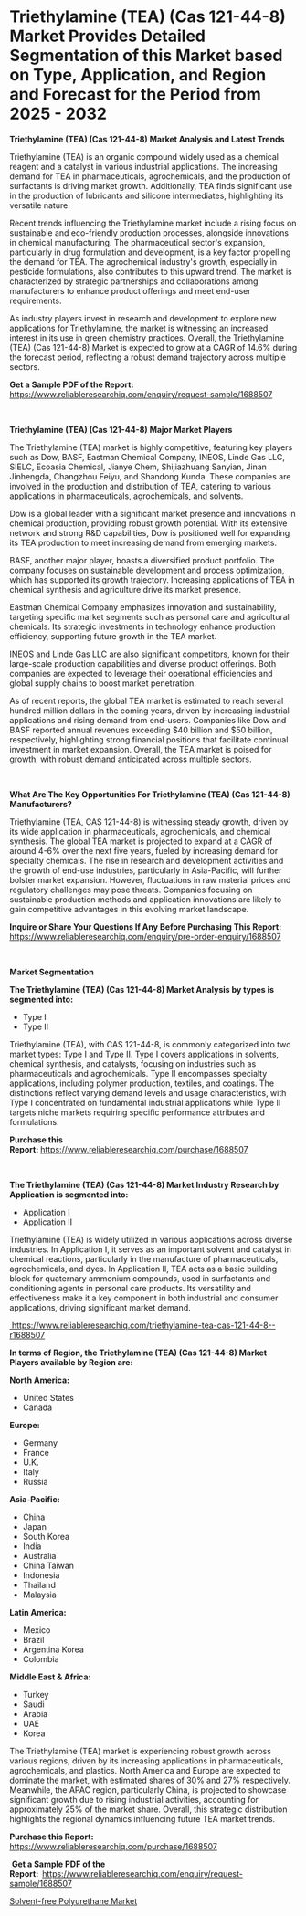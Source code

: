 <p><h1>Triethylamine (TEA) (Cas 121-44-8) Market Provides Detailed Segmentation of this Market based on Type, Application, and Region and Forecast for the Period from 2025 - 2032</h1></p><p><strong>Triethylamine (TEA) (Cas 121-44-8) Market Analysis and Latest Trends</strong></p>
<p><p>Triethylamine (TEA) is an organic compound widely used as a chemical reagent and a catalyst in various industrial applications. The increasing demand for TEA in pharmaceuticals, agrochemicals, and the production of surfactants is driving market growth. Additionally, TEA finds significant use in the production of lubricants and silicone intermediates, highlighting its versatile nature.</p><p>Recent trends influencing the Triethylamine market include a rising focus on sustainable and eco-friendly production processes, alongside innovations in chemical manufacturing. The pharmaceutical sector's expansion, particularly in drug formulation and development, is a key factor propelling the demand for TEA. The agrochemical industry's growth, especially in pesticide formulations, also contributes to this upward trend. The market is characterized by strategic partnerships and collaborations among manufacturers to enhance product offerings and meet end-user requirements.</p><p>As industry players invest in research and development to explore new applications for Triethylamine, the market is witnessing an increased interest in its use in green chemistry practices. Overall, the Triethylamine (TEA) (Cas 121-44-8) Market is expected to grow at a CAGR of 14.6% during the forecast period, reflecting a robust demand trajectory across multiple sectors.</p></p>
<p><strong>Get a Sample PDF of the Report:&nbsp;</strong> <a href="https://www.reliableresearchiq.com/enquiry/request-sample/1688507?utm_campaign=2293&utm_medium=2&utm_source=Github&utm_content=ia&utm_term=26032025&utm_id=triethylamine-tea-cas-121-44-8">https://www.reliableresearchiq.com/enquiry/request-sample/1688507</a></p>
<p>&nbsp;</p>
<p><strong>Triethylamine (TEA) (Cas 121-44-8) Major Market Players</strong></p>
<p><p>The Triethylamine (TEA) market is highly competitive, featuring key players such as Dow, BASF, Eastman Chemical Company, INEOS, Linde Gas LLC, SIELC, Ecoasia Chemical, Jianye Chem, Shijiazhuang Sanyian, Jinan Jinhengda, Changzhou Feiyu, and Shandong Kunda. These companies are involved in the production and distribution of TEA, catering to various applications in pharmaceuticals, agrochemicals, and solvents.</p><p>Dow is a global leader with a significant market presence and innovations in chemical production, providing robust growth potential. With its extensive network and strong R&D capabilities, Dow is positioned well for expanding its TEA production to meet increasing demand from emerging markets.</p><p>BASF, another major player, boasts a diversified product portfolio. The company focuses on sustainable development and process optimization, which has supported its growth trajectory. Increasing applications of TEA in chemical synthesis and agriculture drive its market presence.</p><p>Eastman Chemical Company emphasizes innovation and sustainability, targeting specific market segments such as personal care and agricultural chemicals. Its strategic investments in technology enhance production efficiency, supporting future growth in the TEA market.</p><p>INEOS and Linde Gas LLC are also significant competitors, known for their large-scale production capabilities and diverse product offerings. Both companies are expected to leverage their operational efficiencies and global supply chains to boost market penetration.</p><p>As of recent reports, the global TEA market is estimated to reach several hundred million dollars in the coming years, driven by increasing industrial applications and rising demand from end-users. Companies like Dow and BASF reported annual revenues exceeding $40 billion and $50 billion, respectively, highlighting strong financial positions that facilitate continual investment in market expansion. Overall, the TEA market is poised for growth, with robust demand anticipated across multiple sectors.</p></p>
<p>&nbsp;</p>
<p><strong>What Are The Key Opportunities For Triethylamine (TEA) (Cas 121-44-8) Manufacturers?</strong></p>
<p><p>Triethylamine (TEA, CAS 121-44-8) is witnessing steady growth, driven by its wide application in pharmaceuticals, agrochemicals, and chemical synthesis. The global TEA market is projected to expand at a CAGR of around 4-6% over the next five years, fueled by increasing demand for specialty chemicals. The rise in research and development activities and the growth of end-use industries, particularly in Asia-Pacific, will further bolster market expansion. However, fluctuations in raw material prices and regulatory challenges may pose threats. Companies focusing on sustainable production methods and application innovations are likely to gain competitive advantages in this evolving market landscape.</p></p>
<p><strong>Inquire or Share Your Questions If Any Before Purchasing This Report:</strong> <a href="https://www.reliableresearchiq.com/enquiry/pre-order-enquiry/1688507?utm_campaign=2293&utm_medium=2&utm_source=Github&utm_content=ia&utm_term=26032025&utm_id=triethylamine-tea-cas-121-44-8">https://www.reliableresearchiq.com/enquiry/pre-order-enquiry/1688507</a></p>
<p>&nbsp;</p>
<p><strong>Market Segmentation</strong></p>
<p><strong>The Triethylamine (TEA) (Cas 121-44-8) Market Analysis by types is segmented into:</strong></p>
<p><ul><li>Type I</li><li>Type II</li></ul></p>
<p><p>Triethylamine (TEA), with CAS 121-44-8, is commonly categorized into two market types: Type I and Type II. Type I covers applications in solvents, chemical synthesis, and catalysts, focusing on industries such as pharmaceuticals and agrochemicals. Type II encompasses specialty applications, including polymer production, textiles, and coatings. The distinctions reflect varying demand levels and usage characteristics, with Type I concentrated on fundamental industrial applications while Type II targets niche markets requiring specific performance attributes and formulations.</p></p>
<p><strong>Purchase this Report:&nbsp;</strong><a href="https://www.reliableresearchiq.com/purchase/1688507?utm_campaign=2293&utm_medium=2&utm_source=Github&utm_content=ia&utm_term=26032025&utm_id=triethylamine-tea-cas-121-44-8">https://www.reliableresearchiq.com/purchase/1688507</a></p>
<p>&nbsp;</p>
<p><strong>The Triethylamine (TEA) (Cas 121-44-8) Market Industry Research by Application is segmented into:</strong></p>
<p><ul><li>Application I</li><li>Application II</li></ul></p>
<p><p>Triethylamine (TEA) is widely utilized in various applications across diverse industries. In Application I, it serves as an important solvent and catalyst in chemical reactions, particularly in the manufacture of pharmaceuticals, agrochemicals, and dyes. In Application II, TEA acts as a basic building block for quaternary ammonium compounds, used in surfactants and conditioning agents in personal care products. Its versatility and effectiveness make it a key component in both industrial and consumer applications, driving significant market demand.</p></p>
<p><a href="https://www.reliableresearchiq.com/triethylamine-tea-cas-121-44-8--r1688507?utm_campaign=2293&utm_medium=2&utm_source=Github&utm_content=ia&utm_term=26032025&utm_id=triethylamine-tea-cas-121-44-8">&nbsp;https://www.reliableresearchiq.com/triethylamine-tea-cas-121-44-8--r1688507</a></p>
<p><strong>In terms of Region, the Triethylamine (TEA) (Cas 121-44-8) Market Players available by Region are:</strong></p>
<p>
    <p> <strong> North America: </strong>
        <ul>
            <li>United States</li>
            <li>Canada</li>
        </ul>
        </p> 
    <p> <strong> Europe: </strong>
        <ul>
            <li>Germany</li>
            <li>France</li>
            <li>U.K.</li>
            <li>Italy</li>
            <li>Russia</li>
        </ul>
        </p> 
    <p> <strong> Asia-Pacific: </strong>
        <ul>
            <li>China</li>
            <li>Japan</li>
            <li>South Korea</li>
            <li>India</li>
            <li>Australia</li>
            <li>China Taiwan</li>
            <li>Indonesia</li>
            <li>Thailand</li>
            <li>Malaysia</li>
        </ul>
        </p> 
    <p> <strong> Latin America: </strong>
        <ul>
            <li>Mexico</li>
            <li>Brazil</li>
            <li>Argentina Korea</li>
            <li>Colombia</li>
        </ul>
        </p> 
    <p> <strong> Middle East & Africa: </strong>
        <ul>
            <li>Turkey</li>
            <li>Saudi</li>
            <li>Arabia</li>
            <li>UAE</li>
            <li>Korea</li>
        </ul>
    </p>
    </p>
<p><p>The Triethylamine (TEA) market is experiencing robust growth across various regions, driven by its increasing applications in pharmaceuticals, agrochemicals, and plastics. North America and Europe are expected to dominate the market, with estimated shares of 30% and 27% respectively. Meanwhile, the APAC region, particularly China, is projected to showcase significant growth due to rising industrial activities, accounting for approximately 25% of the market share. Overall, this strategic distribution highlights the regional dynamics influencing future TEA market trends.</p></p>
<p><strong>Purchase this Report: </strong><a href="https://www.reliableresearchiq.com/purchase/1688507?utm_campaign=2293&utm_medium=2&utm_source=Github&utm_content=ia&utm_term=26032025&utm_id=triethylamine-tea-cas-121-44-8">https://www.reliableresearchiq.com/purchase/1688507</a></p>
<p>&nbsp;<strong>Get a Sample PDF of the Report:&nbsp;&nbsp;</strong><a href="https://www.reliableresearchiq.com/enquiry/request-sample/1688507?utm_campaign=2293&utm_medium=2&utm_source=Github&utm_content=ia&utm_term=26032025&utm_id=triethylamine-tea-cas-121-44-8">https://www.reliableresearchiq.com/enquiry/request-sample/1688507</a></p>
<p><strong></strong></p>
<p><p><a href="https://github.com/bensemilia864/Market-Research-Report-List-1/blob/main/solvent-free-polyurethane-market.md?utm_campaign=2293&utm_medium=2&utm_source=Github&utm_content=ia&utm_term=26032025&utm_id=triethylamine-tea-cas-121-44-8">Solvent-free Polyurethane Market</a></p></p>
